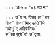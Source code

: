 +++
title = "०३ उप नः"

+++
उ᳓प नः पितव् आ᳓ चर  
शिवः᳓ शिवा᳓भिर् ऊति᳓भिः  
मयोभु᳓र् अद्विषेणियः᳓  
स᳓खा सुशे᳓वो अ᳓द्वयाः